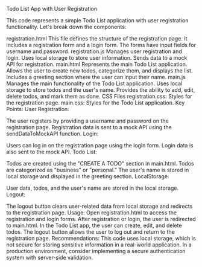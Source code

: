 Todo List App with User Registration

This code represents a simple Todo List application with user registration functionality. Let's break down the components:

registration.html
This file defines the structure of the registration page.
It includes a registration form and a login form.
The forms have input fields for username and password.
registration.js
Manages user registration and login.
Uses local storage to store user information.
Sends data to a mock API for registration.
main.html
Represents the main Todo List application.
Allows the user to create new todos, categorize them, and displays the list.
Includes a greeting section where the user can input their name.
main.js
Manages the main functionality of the Todo List application.
Uses local storage to store todos and the user's name.
Provides the ability to add, edit, delete todos, and mark them as done.
CSS Files
registration.css: Styles for the registration page.
main.css: Styles for the Todo List application.
Key Points:
User Registration:

The user registers by providing a username and password on the registration page.
Registration data is sent to a mock API using the sendDataToMockAPI function.
Login:

Users can log in on the registration page using the login form.
Login data is also sent to the mock API.
Todo List:

Todos are created using the "CREATE A TODO" section in main.html.
Todos are categorized as "business" or "personal."
The user's name is stored in local storage and displayed in the greeting section.
LocalStorage:

User data, todos, and the user's name are stored in the local storage.
Logout:

The logout button clears user-related data from local storage and redirects to the registration page.
Usage:
Open registration.html to access the registration and login forms.
After registration or login, the user is redirected to main.html.
In the Todo List app, the user can create, edit, and delete todos.
The logout button allows the user to log out and return to the registration page.
Recommendations:
This code uses local storage, which is not secure for storing sensitive information in a real-world application.
In a production environment, consider implementing a secure authentication system with server-side validation.
